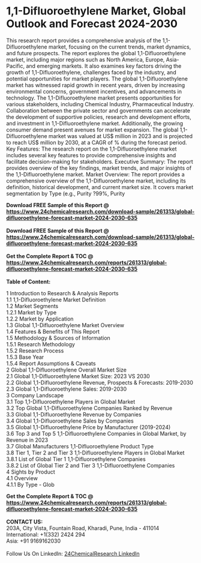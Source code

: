 <h1>1,1-Difluoroethylene Market, Global Outlook and Forecast 2024-2030</h1><p>This research report provides a comprehensive analysis of the 1,1-Difluoroethylene market, focusing on the current trends, market dynamics, and future prospects. The report explores the global 1,1-Difluoroethylene market, including major regions such as North America, Europe, Asia-Pacific, and emerging markets. It also examines key factors driving the growth of 1,1-Difluoroethylene, challenges faced by the industry, and potential opportunities for market players.
The global 1,1-Difluoroethylene market has witnessed rapid growth in recent years, driven by increasing environmental concerns, government incentives, and advancements in technology. The 1,1-Difluoroethylene market presents opportunities for various stakeholders, including Chemical Industry, Pharmaceutical Industry. Collaboration between the private sector and governments can accelerate the development of supportive policies, research and development efforts, and investment in 1,1-Difluoroethylene market. Additionally, the growing consumer demand present avenues for market expansion.
The global 1,1-Difluoroethylene market was valued at US$ million in 2023 and is projected to reach US$ million by 2030, at a CAGR of % during the forecast period.
Key Features:
The research report on the 1,1-Difluoroethylene market includes several key features to provide comprehensive insights and facilitate decision-making for stakeholders.
Executive Summary: The report provides overview of the key findings, market trends, and major insights of the 1,1-Difluoroethylene market.
Market Overview: The report provides a comprehensive overview of the 1,1-Difluoroethylene market, including its definition, historical development, and current market size. It covers market segmentation by Type (e.g., Purity ?99%, Purity </p><div><b>Download FREE Sample of this Report @ 
            <a href="https://www.24chemicalresearch.com/download-sample/261313/global-difluoroethylene-forecast-market-2024-2030-635">
            https://www.24chemicalresearch.com/download-sample/261313/global-difluoroethylene-forecast-market-2024-2030-635</a></b></div><br><div><b>Download FREE Sample of this Report @ 
            <a href="https://www.24chemicalresearch.com/download-sample/261313/global-difluoroethylene-forecast-market-2024-2030-635">
            https://www.24chemicalresearch.com/download-sample/261313/global-difluoroethylene-forecast-market-2024-2030-635</a></b></div><br><div><b>Get the Complete Report & TOC @ 
            <a href="https://www.24chemicalresearch.com/reports/261313/global-difluoroethylene-forecast-market-2024-2030-635">
            https://www.24chemicalresearch.com/reports/261313/global-difluoroethylene-forecast-market-2024-2030-635</a></b></div><br>
            <b>Table of Content:</b><p>1 Introduction to Research & Analysis Reports<br />
    1.1 1,1-Difluoroethylene Market Definition<br />
    1.2 Market Segments<br />
        1.2.1 Market by Type<br />
        1.2.2 Market by Application<br />
    1.3 Global 1,1-Difluoroethylene Market Overview<br />
    1.4 Features & Benefits of This Report<br />
    1.5 Methodology & Sources of Information<br />
        1.5.1 Research Methodology<br />
        1.5.2 Research Process<br />
        1.5.3 Base Year<br />
        1.5.4 Report Assumptions & Caveats<br />
2 Global 1,1-Difluoroethylene Overall Market Size<br />
    2.1 Global 1,1-Difluoroethylene Market Size: 2023 VS 2030<br />
    2.2 Global 1,1-Difluoroethylene Revenue, Prospects & Forecasts: 2019-2030<br />
    2.3 Global 1,1-Difluoroethylene Sales: 2019-2030<br />
3 Company Landscape<br />
    3.1 Top 1,1-Difluoroethylene Players in Global Market<br />
    3.2 Top Global 1,1-Difluoroethylene Companies Ranked by Revenue<br />
    3.3 Global 1,1-Difluoroethylene Revenue by Companies<br />
    3.4 Global 1,1-Difluoroethylene Sales by Companies<br />
    3.5 Global 1,1-Difluoroethylene Price by Manufacturer (2019-2024)<br />
    3.6 Top 3 and Top 5 1,1-Difluoroethylene Companies in Global Market, by Revenue in 2023<br />
    3.7 Global Manufacturers 1,1-Difluoroethylene Product Type<br />
    3.8 Tier 1, Tier 2 and Tier 3 1,1-Difluoroethylene Players in Global Market<br />
        3.8.1 List of Global Tier 1 1,1-Difluoroethylene Companies<br />
        3.8.2 List of Global Tier 2 and Tier 3 1,1-Difluoroethylene Companies<br />
4 Sights by Product<br />
    4.1 Overview<br />
        4.1.1 By Type - Glob</p><div><b>Get the Complete Report & TOC @ 
            <a href="https://www.24chemicalresearch.com/reports/261313/global-difluoroethylene-forecast-market-2024-2030-635">
            https://www.24chemicalresearch.com/reports/261313/global-difluoroethylene-forecast-market-2024-2030-635</a></b></div><br><b>CONTACT US:</b><br>
            203A, City Vista, Fountain Road, Kharadi, Pune, India - 411014<br>
            International: +1(332) 2424 294<br>
            Asia: +91 9169162030 <br><br>
            Follow Us On LinkedIn: <a href="https://www.linkedin.com/company/24chemicalresearch/">24ChemicalResearch LinkedIn</a>
